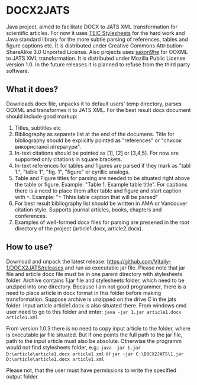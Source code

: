 # DOCX2JATS
Java project, aimed to facilitate DOCX to JATS XML transformation for scientific articles.
For now it uses [TEIC Stylesheets](https://github.com/TEIC/Stylesheets) for the hard work and Java standard library for the more subtle parsing of references, tables and figure captions etc. It is distributed under Creative Commons Attribution-ShareAlike 3.0
Unported License.
Also projects uses [saxon9he](http://saxon.sourceforge.net/) for OOXML to JATS XML transformation. It is distributed under Mozilla Public License version 1.0.
In the future releases it is planned to refuse from the third party software.

## What it does?
Downloads docx file, unpacks it to default users' temp directory, parses OOXML and transformes it to JATS XML. For the best result docx document should include good markup: 
1. Titles, subtitles etc  
2. Bibliography as separete list at the end of the documens. Title for bibliography should be explicitly pointed as "references" or "список використаної літератури". 
3. In-text citations should be pointed as [1], [2] or [3,4,5]. For now are supported only citations in square brackets.
4. In-text references for tables and figures are parsed if they mark as "tabl 1.", "table 1", "fig. 1", "figure" or cyrillic analogs.
5. Table and Figure titles for parsing are needed to be situated right above the table or figure. Example: "Table 1. Example table title". For captions there is a need to place them after table and figure and start caption with `*`. Example: "`*` Thhis table caption that will be parsed"
6. For best result bibliography list should be written in AMA or Vancouver citation style. Supports journal articles, books, chapters and conferences. 
7. Examples of well-formed docx files for parsing are presened in the root directory of the project (article1.docx, article2.docx).

## How to use?
Download and unpack the latest release: https://github.com/Vitaliy-1/DOCX2JATS/releases and
run as executable jar file. Please note that jar file and article docx file must be in one parent directory with stylesheets folder.
Archive contains 1.jar file and stylesheets folder, which need to be unziped into one directory. Because I am not good programmer, there is a need to place article in docx format in this folder before making transformation. Suppose archive is unzipped on the drive C in the jats folder. Input article article1.docx is also situated there. From windows cmd user need to go to this folder and enter:
`java -jar 1.jar article1.docx article1.xml`

From version 1.0.3 there is no need to copy input article to the folder, where is executable jar file situated. But if one points the full path to the jar file, path to the input article must also be absolute. Otherwise the programm would not find stylesheets folder, e.g.:
`java -jar 1.jar D:\article\article1.docx article1.xml` or `jar -jar C:\DOCX2JATS\1.jar D:\article\article1.docx article1.xml` 

Please not, that the user must have permissions to write the specified output folder. 
